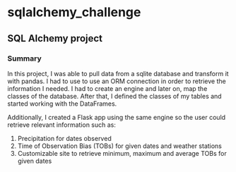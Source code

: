 # sqlalchemy_challenge
## SQL Alchemy project

### Summary

In this project, I was able to pull data from a sqlite database and transform it with pandas. I had to use to use an ORM connection in order to retrieve the information I needed. I had to create an engine and later on, map the classes of the database. After that, I defined the classes of my tables and started working with the DataFrames.

Additionally, I created a Flask app using the same engine so the user could retrieve relevant information such as:
1. Precipitation for dates observed
2. Time of Observation Bias (TOBs) for given dates and weather stations
3. Customizable site to retrieve minimum, maximum and average TOBs for given dates
